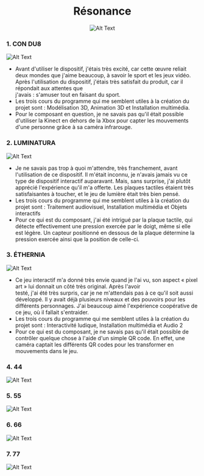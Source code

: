 <h1 align="center">Résonance</h1>
<div align="center">
<img src="https://github.com/MrPoutineQc/H25_V11_inspirations_ZACKARYWARREN/blob/main/projet_finissant/medias/r%C3%A9sonance_logo.jfif" alt="Alt Text">
</div>

### 1. CON DU8
<img src="" alt="Alt Text">
   
   - Avant d'utiliser le dispositif, j'étais très excité, car cette œuvre reliait deux mondes que j'aime beaucoup, à savoir le sport        et les jeux vidéo. Après l'utilisation du dispositif, j'étais très satisfait du produit, car il répondait aux attentes que  
     j'avais : s'amuser tout en faisant du sport.
   - Les trois cours du programme qui me semblent utiles à la création du projet sont : Modélisation 3D, Animation 3D et Installation 
     multimédia.
   - Pour le composant en question, je ne savais pas qu'il était possible d'utiliser la Kinect en dehors de la Xbox pour capter les 
     mouvements d'une personne grâce à sa caméra infrarouge.

### 2. LUMINATURA
<img src="" alt="Alt Text">

- Je ne savais pas trop à quoi m'attendre, très franchement, avant l'utilisation de ce dispositif. Il m'était inconnu, je n'avais 
  jamais vu ce type de dispositif interactif auparavant. Mais, sans surprise, j'ai plutôt apprécié l'expérience qu'il m'a offerte. 
  Les plaques tactiles étaient très satisfaisantes à toucher, et le jeu de lumière était très bien pensé.
- Les trois cours du programme qui me semblent utiles à la création du projet sont : Traitement audiovisuel, Installation multimédia 
  et Objets interactifs
- Pour ce qui est du composant, j'ai été intrigué par la plaque tactile, qui détecte effectivement une pression exercée par le doigt, 
  même si elle est légère. Un capteur positionné en dessous de la plaque détermine la pression exercée ainsi que la position de celle-ci.
     
### 3. ÉTHERNIA
<img src="" alt="Alt Text">

- Ce jeu interactif m'a donné très envie quand je l'ai vu, son aspect « pixel art » lui donnait un côté très original. Après l'avoir   
  testé, j'ai été très surpris, car je ne m'attendais pas à ce qu'il soit aussi développé. Il y avait déjà plusieurs niveaux et des 
  pouvoirs pour les différents personnages. J'ai beaucoup aimé l'expérience coopérative de ce jeu, où il fallait s'entraider. 
- Les trois cours du programme qui me semblent utiles à la création du projet sont : Interactivité ludique, Installation multimédia et 
  Audio 2 
- Pour ce qui est du composant, je ne savais pas qu'il était possible de contrôler quelque chose à l'aide d'un simple QR code. En 
  effet, une caméra captait les différents QR codes pour les transformer en mouvements dans le jeu.


### 4. 44
<img src="" alt="Alt Text">

### 5. 55
<img src="" alt="Alt Text">

### 6. 66
<img src="" alt="Alt Text">

### 7. 77
<img src="" alt="Alt Text">
